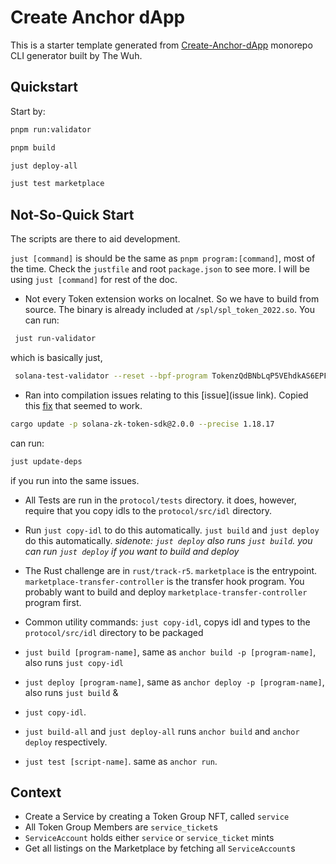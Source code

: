 # Create Anchor dApp

This is a starter template generated from [Create-Anchor-dApp](https://www.npmjs.com/package/create-anchor-dapp) monorepo CLI generator built by The Wuh.


## Quickstart

Start by:

```sh
pnpm run:validator
```
```sh
pnpm build
```
```sh
just deploy-all
```
```sh
just test marketplace
```

## Not-So-Quick Start

The scripts are there to aid development.

`just [command]` is should be the same as `pnpm program:[command]`, most of the time. Check the `justfile` and root `package.json` to see more. I will be using `just [command]` for rest of the doc.

-  Not every Token extension works on localnet. So we have to build from source. The binary is already included at `/spl/spl_token_2022.so`. You can run:

```sh
 just run-validator
```

which is basically just,
```sh
 solana-test-validator --reset --bpf-program TokenzQdBNbLqP5VEhdkAS6EPFLC1PHnBqCXEpPxuEb ./spl/spl_token_2022.so
```

- Ran into compilation issues relating to this [issue](issue link). Copied this [fix](https://github.com/coral-xyz/anchor/issues/3044#issuecomment-2184026104) that seemed to work.
```sh
cargo update -p solana-zk-token-sdk@2.0.0 --precise 1.18.17
```
can run:
```sh
just update-deps
```
if you run into the same issues.

- All Tests are run in the `protocol/tests` directory. it does, however, require that you copy idls to the `protocol/src/idl` directory.

- Run `just copy-idl` to do this automatically. `just build` and `just deploy` do this automatically. _sidenote: `just deploy` also runs `just build`. you can run `just deploy` if you want to build and deploy_

- The Rust challenge are in `rust/track-r5`. `marketplace` is the entrypoint. `marketplace-transfer-controller` is the transfer hook program. You probably want to build and deploy `marketplace-transfer-controller` program first.

- Common utility commands:
`just copy-idl`, copys idl and types to the `protocol/src/idl` directory to be packaged

- `just build [program-name]`, same as `anchor build -p [program-name]`, also runs `just copy-idl`

- `just deploy [program-name]`, same as `anchor deploy -p [program-name]`, also runs `just build` & 
- `just copy-idl`.

- `just build-all` and `just deploy-all` runs `anchor build` and `anchor deploy` respectively.

- `just test [script-name]`. same as `anchor run`.


## Context

- Create a Service by creating a Token Group NFT, called `service`
- All Token Group Members are `service_ticket`s
- `ServiceAccount` holds either `service` or `service_ticket` mints
- Get all listings on the Marketplace by fetching all `ServiceAccount`s
